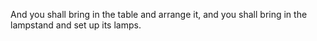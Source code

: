 And you shall bring in the table and arrange it, and you shall bring in the lampstand and set up its lamps.
